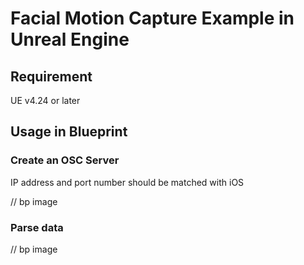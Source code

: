 # Facial Motion Capture Example in Unreal Engine

## Requirement
UE v4.24 or later

## Usage in Blueprint

### Create an OSC Server 
IP address and port number should be matched with iOS

// bp image 

### Parse data

// bp image
